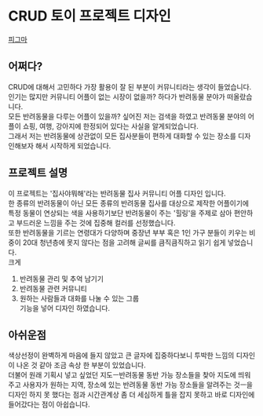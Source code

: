 # CRUD 토이 프로젝트 디자인
[피그마](https://www.figma.com/file/VKiDuqYF3M0PyYmSf7xZZz/CRUD_%EC%A7%91%EC%82%AC%EC%95%BC%EB%AD%90%ED%95%B4?type=design&node-id=0%3A1&mode=design&t=mK3nnmZ9I84OC4YN-1 "CRUD 디자인")

## 어쩌다?
CRUD에 대해서 고민하다 가장 활용이 잘 된 부분이 커뮤니티라는 생각이 들었습니다.<br>
인기는 많지만 커뮤니티 어플이 없는 시장이 없을까? 하다가 반려동물 분야가 떠올랐습니다.<br>
모든 반려동물을 다루는 어플이 있을까? 싶어진 저는 검색을 하였고 반려동물 분야의 어플이 쇼핑, 여행, 강아지에 한정되어 있다는 사실을 알게되었습니다.<br>
그래서 저는 반려동물에 상관없이 모든 집사분들이 편하게 대화할 수 있는 장소를 디자인해보자 해서 시작하게 되었습니다.<br>

## 프로젝트 설명
이 프로젝트는 '집사야뭐해'라는 반려동물 집사 커뮤니티 어플 디자인 입니다.<br>
한 종류의 반려동물이 아닌 모든 종류의 반려동물 집사를 대상으로 제작한 어플이기에 특정 동물이 연상되는 색을 사용하기보단 반려동물이 주는 '힐링'을 주제로 삼아 편안하고 부드러운 느낌을 주는 것에 집중해 컬러를 선정했습니다. <br>
또한 반려동물을 기르는 연령대가 다양하며 중장년 부부 혹은 1인 가구 분들이 키우는 비중이 20대 청년층에 못지 않다는 점을 고려해 글씨를 큼직큼직하고 읽기 쉽게 넣었습니다. <br>
크게
1. 반려동물 관리 및 추억 남기기<br>
2. 반려동물 관련 커뮤니티<br>
3. 원하는 사람들과 대화를 나눌 수 있는 그룹<br>
기능을 넣어 디자인 하였습니다.<br>


## 아쉬운점
색상선정이 완벽하게 마음에 들지 않았고
큰 글자에 집중하다보니 투박한 느낌의 디자인이 나온 것 같아 조금 속상 한 부분이 있었습니다.<br>
더불어 원래 기획시 넣고 싶었던 지도ㅡ반려동물 동반 가능 장소들을 찾아 지도에 띄워주고 사용자가 원하는 지역, 장소에 있는 반려동물 동반 가능 장소들을 알려주는 것ㅡ을 디자인 하지 못 했다는 점과 시간관계상 좀 더 세심하게 틀을 잡지 못하고 바로 디자인에 들어갔다는 점이 아쉽습니다.
